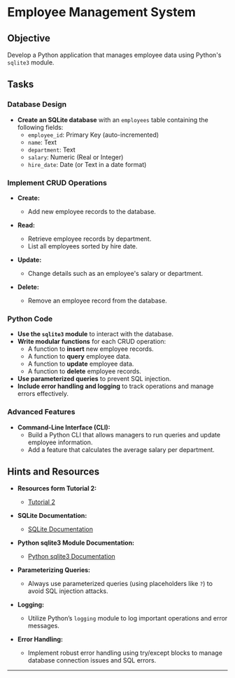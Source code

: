 # Employee Management System

## Objective

Develop a Python application that manages employee data using Python's `sqlite3` module. 

## Tasks

### Database Design

- **Create an SQLite database** with an `employees` table containing the following fields:
  - `employee_id`: Primary Key (auto-incremented)
  - `name`: Text
  - `department`: Text
  - `salary`: Numeric (Real or Integer)
  - `hire_date`: Date (or Text in a date format)

### Implement CRUD Operations

- **Create:**  
  - Add new employee records to the database.

- **Read:**  
  - Retrieve employee records by department.
  - List all employees sorted by hire date.

- **Update:**  
  - Change details such as an employee's salary or department.

- **Delete:**  
  - Remove an employee record from the database.

### Python Code

- **Use the `sqlite3` module** to interact with the database.
- **Write modular functions** for each CRUD operation:
  - A function to **insert** new employee records.
  - A function to **query** employee data.
  - A function to **update** employee data.
  - A function to **delete** employee records.
- **Use parameterized queries** to prevent SQL injection.
- **Include error handling and logging** to track operations and manage errors effectively.

### Advanced Features

- **Command-Line Interface (CLI):**  
  - Build a Python CLI that allows managers to run queries and update employee information.
  - Add a feature that calculates the average salary per department.


## Hints and Resources

- **Resources form Tutorial 2:**
    - [Tutorial 2](/Tutorial_2/)

- **SQLite Documentation:**  
  - [SQLite Documentation](https://www.sqlite.org/docs.html)
  
- **Python sqlite3 Module Documentation:**  
  - [Python sqlite3 Documentation](https://docs.python.org/3/library/sqlite3.html)
  
- **Parameterizing Queries:**  
  - Always use parameterized queries (using placeholders like `?`) to avoid SQL injection attacks.
  
- **Logging:**  
  - Utilize Python’s `logging` module to log important operations and error messages.
  
- **Error Handling:**  
  - Implement robust error handling using try/except blocks to manage database connection issues and SQL errors.

---
